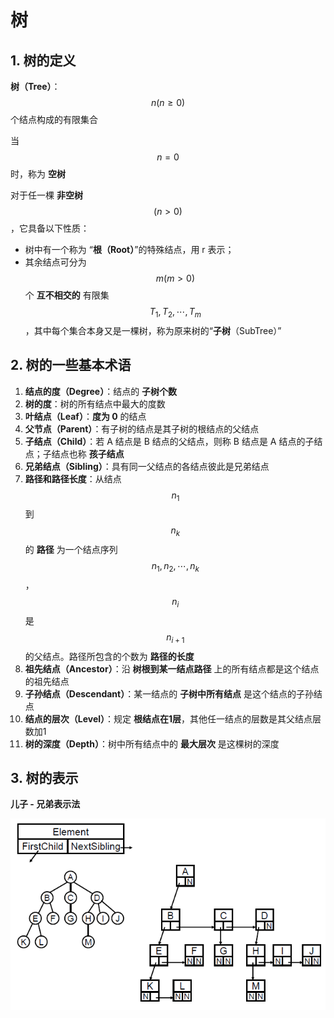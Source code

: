 # 树

## 1. 树的定义

**树（Tree）**： $$n(n \ge 0)$$ 个结点构成的有限集合

当 $$n = 0$$ 时，称为 **空树**

对于任一棵 **非空树** $$(n > 0)$$ ，它具备以下性质：

* 树中有一个称为 “**根（Root）**”的特殊结点，用 r 表示；
* 其余结点可分为 $$m(m > 0)$$ 个 **互不相交的** 有限集 $$T_1,T_2, \cdots , T_m$$ ，其中每个集合本身又是一棵树，称为原来树的“**子树**（SubTree）”

## 2. 树的一些基本术语

1. **结点的度（Degree）**：结点的 **子树个数**
2. **树的度**：树的所有结点中最大的度数
3. **叶结点（Leaf）**：**度为 0** 的结点
4. **父节点（Parent）**：有子树的结点是其子树的根结点的父结点
5. **子结点（Child）**：若 A 结点是 B 结点的父结点，则称 B 结点是 A 结点的子结点；子结点也称 **孩子结点**
6. **兄弟结点（Sibling）**：具有同一父结点的各结点彼此是兄弟结点
7. **路径和路径长度**：从结点 $$n_1$$ 到 $$n_k$$ 的 **路径** 为一个结点序列 $$n_1,n_2, \cdots, n_k$$ ， $$n_i$$ 是 $$n_{i+1}$$ 的父结点。路径所包含的个数为 **路径的长度**
8. **祖先结点（Ancestor）**：沿 **树根到某一结点路径** 上的所有结点都是这个结点的祖先结点
9. **子孙结点（Descendant）**：某一结点的 **子树中所有结点** 是这个结点的子孙结点
10. **结点的层次（Level）**：规定 **根结点在1层**，其他任一结点的层数是其父结点层数加1
11. **树的深度（Depth）**：树中所有结点中的 **最大层次** 是这棵树的深度

## 3. 树的表示

**儿子 - 兄弟表示法**

![](../.gitbook/assets/image%20%2813%29.png)

